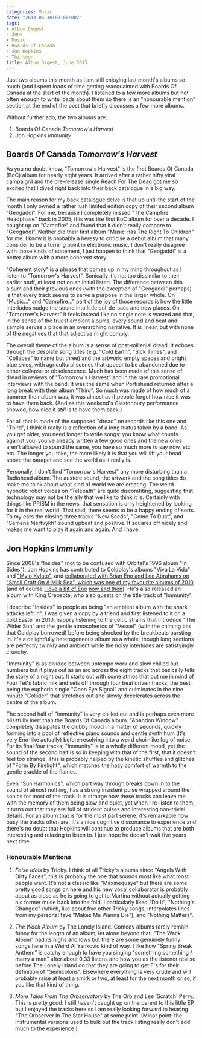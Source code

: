 ```yaml
---
categories: Music
date: "2013-06-30T00:00:00Z"
tags:
- Album Digest
- June
- Music
- Boards Of Canada
- Jon Hopkins
- Thirteen
title: Album Digest, June 2013
---
```


Just two albums this month as I am still enjoying last month's albums so much (and I spent loads of time getting reacquainted with Boards Of Canada at the start of the month). I listened to a few more albums but not often enough to write loads about them so there is an "honourable mention" section at the end of the post that briefly discusses a few more albums.

Without further ado, the two albums are:
1. Boards Of Canada _Tomorrow's Harvest_
2. Jon Hopkins _Immunity_

## Boards Of Canada _Tomorrow's Harvest_

 As you no doubt know, "Tomorrow's Harvest" is the first Boards Of Canada (BoC) album for nearly eight years. It arrived after a rather nifty viral campaign1 and the pre-release single Reach For The Dead got me so excited that I dived right back into their back catalogue in a big way.

The main reason for my back catalogue delve is that up until the start of the month I only owned a rather lush limited edition copy of their second album "Geogaddi". For me, because I completely missed "The Campfire Headphase" back in 2005, this was the first BoC album for over a decade. I caught up on "Campfire" and found that it didn't really compare to "Geogaddi". Neither did their first album "Music Has The Right To Children" for me. I know it is probably a heresy to criticise a debut album that many consider to be a turning point in electronic music. I don't really disagree with those kinds of statement, I just happen to think that "Geogaddi" is a better album with a more coherent story.

"Coherent story" is a phrase that comes up in my mind throughout as I listen to "Tomorrow's Harvest". Sonically it's not too dissimilar to their earlier stuff, at least not on an initial listen. The difference between this album and their previous ones (with the exception of "Geogaddi" perhaps) is that every track seems to serve a purpose in the larger whole. On "Music..." and "Campfire..." part of the joy of those records is how the little interludes nudge the sound into little cul-de-sacs and new places. On "Tomorrow's Harvest" it feels instead like no single note is wasted and that, in the sense of the truest ambient albums, every sound and beat and sample serves a place in an overarching narrative. It is linear, but with none of the negatives that that adjective might comply.

The overall theme of the album is a sense of post-millenial dread. It echoes through the desolate song titles (e.g. "Cold Earth", "Sick Times", and "Collapse" to name but three) and the artwork: empty spaces and bright blue skies, with agricultural scenes that appear to be abandoned due to either collapse or obsolescence. Much has been made of this sense of dread in reviews of "Tomorrow's Harvest" and in the rare promotional interviews with the band. It was the same when Portishead returned after a long break with their album "Third". So much was made of how much of a bummer their album was, it was almost as if people forgot how nice it was to have them back. (And as this weekend's Glastonbury performance showed, how nice it _still_ is to have them back.)

For all that is made of the supposed "dread" on records like this one and "Third", I think it really is a reflection of a long hiatus taken by a band. As you get older, you need longer to write songs: you know what counts against you, you've already written a few good ones and the new ones aren't allowed to sound the same, you have so much more to say now, etc etc. The longer you take, the more likely it is that you will lift your head above the parapet and see the world as it really is.

Personally, I don't find "Tomorrow's Harvest" any more disturbing than a Radiohead album. The austere sound, the artwork and the song titles do make me think about what kind of world we are creating. The weird hypnotic robot voices on "Telepath" are quite discomfiting, suggesting that technology may not be the ally that we like to think it is. Certainly with things like PRISM in the news, that sensation is only heightened by looking for it in the real world. That said, there seems to be a happy ending of sorts. To my ears the closing three tracks "New Seeds", "Come To Dust", and "Semena Mertvykh" sound upbeat and positive. It squares off nicely and makes me want to play it again and again. And I have.

## Jon Hopkins _Immunity_

 Since 2008's "Insides" (not to be confused with Orbital's 1996 album "In Sides"), Jon Hopkins has contributed to Coldplay's albums "Viva La Vida" and ["Mylo Xyloto"](album-digest-october-2011), and [collaborated with Brian Eno and Leo Abrahams on "Small Craft On A Milk Sea", which was one of my favourite albums of 2010](2010-in-review) (and of course [I love a bit of Eno](uc16) [now and then](album-digest-november-2012)). He's also released an album with King Creosote, who also guests on the title track of "Immunity".

I describe "Insides" to people as being "an ambient album with the shark attacks left in". I was given a copy by a friend and first listened to it on a cold Easter in 2010, happily listening to the celtic strains that introduce "The Wider Sun" and the gentle atmospherics of "Vessel" (with the chiming bits that Coldplay borrowed) before being shocked by the breakbeats bursting in. It's a delightfully heterogeneous album as a whole, though long sections are perfectly twinkly and ambient while the noisy interludes are satisfyingly crunchy.

"Immunity" is as divided between uptempo work and slow chilled out numbers but it plays out as an arc across the eight tracks that basically tells the story of a night out. It starts out with some atmos that put me in mind of Four Tet's fabric mix and sets off through four beat driven tracks, the best being the euphoric single "Open Eye Signal" and culminates in the nine minute "Collider" that stretches out and slowly decelerates across the centre of the album.

The second half of "Immunity" is very chilled out and is perhaps even more blissfully inert than the Boards Of Canada album. "Abandon Window" completely dissipates the clubby mood in a matter of seconds, quickly forming into a pool of reflective piano sounds and gentle synth hum (It's very Eno-like actually) before resolving into a weird choir-like fog of noise. For its final four tracks, "Immunity" is in a wholly different mood, yet the sound of the second half is so in keeping with that of the first, that it doesn't feel too strange. This is probably helped by the kinetic shuffles and glitches of "Form By Firelight", which matches the hazy comfort of warmth to the gentle crackle of the flames.

Even "Sun Harmonics", which part way through breaks down in to the sound of almost nothing, has a strong insistent pulse wrapped around the sonics for most of the track. It is strange how these tracks can leave me with the memory of them being slow and quiet, yet when I re-listen to them, it turns out that they are full of strident pulses and interesting non-trivial details. For an album that is for the most part serene, it's remarkable how busy the tracks often are. It's a nice cognitive dissonance to experience and there's no doubt that Hopkins will continue to produce albums that are both interesting and relaxing to listen to. I just hope he doesn't wait five years next time.

### Honourable Mentions

1. _False Idols_ by Tricky. I think of all Tricky's albums since "Angels With Dirty Faces", this is probably the one that sounds most like what most people want. It's not a classic like "Maxinequaye" but there are some pretty good songs on here and his new vocal collaborator is probably about as close as he is going to get to Martina without actually getting his former muse back into the fold. I particularly liked "Do It", "Nothing's Changed" (which, like about five other Tricky songs, interpolates lines from my personal fave "Makes Me Wanna Die"), and "Nothing Matters".

2. _The Wack Album_ by The Lonely Island. Comedy albums rarely remain funny for the length of an album, let alone beyond that. "The Wack Album" had its highs and lows but there are some genuinely funny songs here in a Weird Al Yankovic kind of way. I like how "Spring Break Anthem" is catchy enough to have you singing "something something / marry a man" after about 0.33 listens and how you as the listener realise before The Lonely Island do that they are going to get F's for their definition of "Semicolons". Elsewhere everything is very crude and will probably raise at least a smirk or two, at least for the next month or so, if you like that kind of thing.

3. _More Tales From The Orbservatory_ by The Orb and Lee 'Scratch' Perry. This is pretty good. I still haven't caught up on the parent to this little EP but I enjoyed the tracks here so I am really looking forward to hearing "The Orbserver In The Star House" at some point. (Minor point: the instrumental versions used to bulk out the track listing really don't add much to the experience.)
